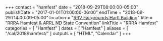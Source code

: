 +++
contact = "hamfest"
date = "2018-09-29T08:00:00-05:00"
publishDate = "2017-01-01T01:00:00-06:00"
endTime	 = "2018-09-29T14:00:00-05:00"
location = "[RRV Fairgrounds Hartl Building](/places/rrv-fairgrounds-hartl-building)"
title = "RRRA Hamfest & ARRL ND State Convention"
linkTitle = "RRRA Hamfest"
categories = [ "Hamfest" ]
dates = [ "Hamfest" ]
aliases = [ "/cal/2018/hamfest/" ]
outputs = [ "HTML", "Calendar" ]
+++
